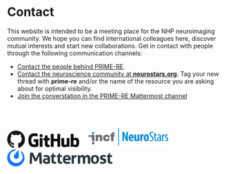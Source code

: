 # Contact           

This website is intended to be a meeting place for the NHP neuroimaging community. We hope you can find international colleagues here, discover mutual interests and start new collaborations. Get in contact with people through the following communication channels:

- [Contact the people behind PRIME-RE](https://github.com/PRIME-RE/prime-re.github.io/issues/new?assignees=&labels=Contact&template=contact.md&title=[Contact]:&nbsp;%3Ctopic%3E).    
- [Contact the neuroscience community at **neurostars.org**](https://neurostars.org/). Tag your new thread with **prime-re** and/or the name of the resource you are asking about for optimal visibility.
- [Join the converstation in the PRIME-RE Mattermost channel](https://mattermost.brainhack.org/brainhack/channels/prime-re)
      
<br />
<br />           
            
[<img src="/images/Github.png" height="40">](https://github.com/PRIME-RE/prime-re.github.io/issues/new?assignees=&labels=Contact&template=contact.md&title=[Contact]:&nbsp;%3Ctopic%3E) &nbsp;&nbsp;&nbsp; 
[<img src="/images/incf_neurostars.jpeg" height="50">](https://neurostars.org/) &nbsp;&nbsp;&nbsp;
[<img src="/images/Mattermost.png" height="40">](https://mattermost.brainhack.org/brainhack/channels/prime-re)
